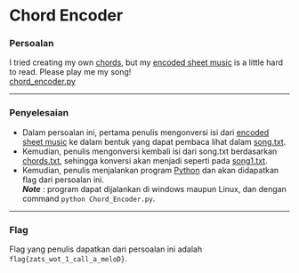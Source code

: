 # Chord Encoder

### Persoalan

I tried creating my own [chords](https://static.tjctf.org/67be5bd036a4be8323314d1da6ad2e673963f76634a62ec47d53fb07a04a3722_chords.txt), but my [encoded sheet music](https://static.tjctf.org/c29857b8d4d1b2dfe502b5053d73844a08358ae681b2af8de6829b765dc2c28e_notes.txt) is a little hard to read. Please play me my song! \
[chord_encoder.py](https://github.com/Bhaskaraa/EAS_Keamanan-Web-dan-Aplikasi_05311840000007/blob/master/Reversing/Chord%20Encoder/Chord%20Encoder.py)
____________________________________

### Penyelesaian

- Dalam persoalan ini, pertama penulis mengonversi isi dari [encoded sheet music](https://static.tjctf.org/c29857b8d4d1b2dfe502b5053d73844a08358ae681b2af8de6829b765dc2c28e_notes.txt) ke dalam bentuk yang dapat pembaca lihat dalam [song.txt](https://github.com/Bhaskaraa/EAS_Keamanan-Web-dan-Aplikasi_05311840000007/blob/master/Reversing/Chord%20Encoder/song.txt). 
- Kemudian, penulis mengonversi kembali isi dari song.txt berdasarkan [chords.txt](https://github.com/Bhaskaraa/EAS_Keamanan-Web-dan-Aplikasi_05311840000007/blob/master/Reversing/Chord%20Encoder/chords.txt), sehingga konversi akan menjadi seperti pada [song1.txt](https://github.com/Bhaskaraa/EAS_Keamanan-Web-dan-Aplikasi_05311840000007/blob/master/Reversing/Chord%20Encoder/song1.txt). 
- Kemudian, penulis menjalankan program [Python](https://github.com/Bhaskaraa/EAS_Keamanan-Web-dan-Aplikasi_05311840000007/blob/master/Reversing/Chord%20Encoder/Chord%20Encoder.py) dan akan didapatkan flag dari persoalan ini. \
***Note*** : program dapat dijalankan di windows maupun Linux, dan dengan command `python Chord_Encoder.py`.
____________________________________

### Flag

Flag yang penulis dapatkan dari persoalan ini adalah `flag{zats_wot_1_call_a_meloD}`.
